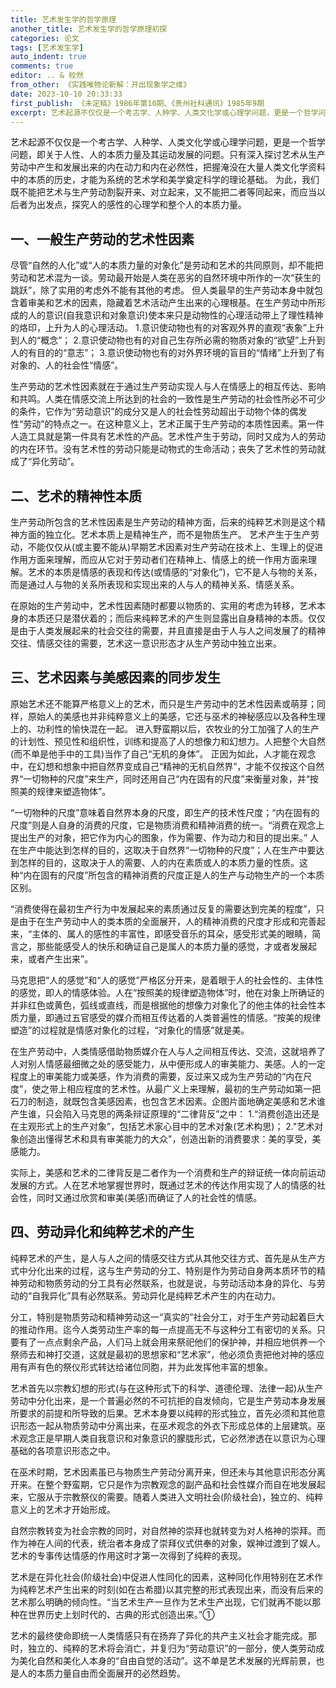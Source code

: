 ```yaml
---
title: 艺术发生学的哲学原理
another_title: 艺术发生学的哲学原理初探
categories: 论文
tags: [艺术发生学]
auto_indent: true
comments: true
editor: .. & 皎然
from_other: 《实践唯物论新解：开出现象学之维》
date: 2023-10-10 20:33:33
first_publish: 《未定稿》1986年第10期、《贵州社科通讯》1985年9期
excerpt: 艺术起源不仅仅是一个考古学、人种学、人类文化学或心理学问题，更是一个哲学问题，即关于人性、人的本质力量及其运动发展的问题。只有深入探讨艺术从生产劳动中产生和发展出来的内在动力和内在必然性，把握淹没在大量人类文化学资料中的本质的历史，才能为系统的艺术学和美学奠定科学的理论基础。
---
```

艺术起源不仅仅是一个考古学、人种学、人类文化学或心理学问题，更是一个哲学问题，即关于人性、人的本质力量及其运动发展的问题。只有深入探讨艺术从生产劳动中产生和发展出来的内在动力和内在必然性，把握淹没在大量人类文化学资料中的本质的历史，才能为系统的艺术学和美学奠定科学的理论基础。
为此，我们既不能把艺术与生产劳动割裂开来、对立起来，又不能把二者等同起来，而应当以后者为出发点，探究人的感性的心理学和整个人的本质力量。
## 一、一般生产劳动的艺术性因素
尽管“自然的人化”或“人的本质力量的对象化”是劳动和艺术的共同原则，却不能把劳动和艺术混为一谈。劳动最开始是人类在恶劣的自然环境中所作的一次“获生的跳跃”，除了实用的考虑外不能有其他的考虑。
但人类最早的生产劳动本身中就包含着审美和艺术的因素，隐藏着艺术活动产生出来的心理根基。在生产劳动中所形成的人的意识(自我意识和对象意识)使本来只是动物性的心理活动带上了理性精神的烙印，上升为人的心理活动。
1.意识使动物也有的对客观外界的直观“表象”上升到人的“概念”；
2.意识使动物也有的对自己生存所必需的物质对象的“欲望”上升到人的有目的的“意志”；
3.意识使动物也有的对外界环境的盲目的“情绪”上升到了有对象的、人的社会性“情感”。

生产劳动的艺术性因素就在于通过生产劳动实现人与人在情感上的相互传达、影响和共鸣。人类在情感交流上所达到的社会的一致性是生产劳动的社会性所必不可少的条件，它作为“劳动意识”的成分又是人的社会性劳动超出于动物个体的偶发性“劳动”的特点之一。在这种意义上，艺术正属于生产劳动的本质性因素。第一件人造工具就是第一件具有艺术性的产品。艺术性产生于劳动，同时又成为人的劳动的内在环节。没有艺术性的劳动只能是动物式的生命活动；丧失了艺术性的劳动就成了“异化劳动”。
## 二、艺术的精神性本质
生产劳动所包含的艺术性因素是生产劳动的精神方面，后来的纯粹艺术则是这个精神方面的独立化。艺术本质上是精神生产，而不是物质生产。
艺术产生于生产劳动，不能仅仅从(或主要不能从)早期艺术因素对生产劳动在技术上、生理上的促进作用方面来理解，而应从它对于劳动者们在精神上、情感上的统一作用方面来理解。艺术的本质是情感的表现和传达(或情感的“对象化”)，它不是人与物的关系，而是通过人与物的关系所表现和实现出来的人与人的精神关系、情感关系。

在原始的生产劳动中，艺术性因素随时都要以物质的、实用的考虑为转移，艺术本身的本质还只是潜伏着的；而后来纯粹艺术的产生则显露出自身精神的本质。仅仅是由于人类发展起来的社会交往的需要，并且直接是由于人与人之间发展了的精神交往、情感交往的需要，艺术这一意识形态才从生产劳动中独立出来。
## 三、艺术因素与美感因素的同步发生
原始艺术还不能算严格意义上的艺术，而只是生产劳动中的艺术性因素或萌芽；同样，原始人的美感也并非纯粹意义上的美感，它还与巫术的神秘感应以及各种生理上的、功利性的愉快混在一起。
进入野蛮期以后，农牧业的分工加强了人的生产的计划性、预见性和组织性，训练和提高了人的想像力和幻想力。人把整个大自然(而不单是他手中的工具)当作了自己“无机的身体”。
正因为如此，人才能在观念中，在幻想和想象中把自然界变成自己“精神的无机自然界”，才能不仅按这个自然界“一切物种的尺度”来生产，同时还用自己“内在固有的尺度”来衡量对象，并“按照美的规律来塑造物体”。

“一切物种的尺度”意味着自然界本身的尺度，即生产的技术性尺度；“内在固有的尺度”则是人自身的消费的尺度，它是物质消费和精神消费的统一。“消费在观念上提出生产的对象，把它作为内心的图象，作为需要、作为动力和目的提出来。”
人在生产中能达到怎样的目的，这取决于自然界“一切物种的尺度”；人在生产中要达到怎样的目的，这取决于人的需要、人的内在素质或人的本质力量的性质。这种“内在固有的尺度”所包含的精神消费的尺度正是人的生产与动物生产的一个本质区别。

“消费使得在最初生产行为中发展起来的素质通过反复的需要达到完美的程度”，只是由于在生产劳动中人的类本质的全面展开，人的精神消费的尺度才形成和完善起来，“主体的、属人的感性的丰富性，即感受音乐的耳朵，感受形式美的眼睛，简言之，那些能感受人的快乐和确证自己是属人的本质力量的感觉，才或者发展起来，或者产生出来”。

马克思把“人的感觉”和“人的感觉”严格区分开来，是着眼于人的社会性的、主体性的感觉，即人的情感体验。人在“按照美的规律塑造物体”时，他在对象上所确证的并非红色或黄色，弧线或直线，而是根据他的想像力对象化了的他主体的社会性本质力量，即通过五官感受的媒介而相互传达着的人类普遍性的情感。“按美的规律塑造”的过程就是情感对象化的过程，“对象化的情感”就是美。

在生产劳动中，人类情感借助物质媒介在人与人之间相互传达、交流，这就培养了人对别人情感最细微之处的感受能力，从中便形成人的审美能力、美感。人的一定程度上的审美能力或美感，作为消费的需要，反过来又成为生产劳动的“内在尺度”，使之带上相应程度的艺术性。从最广义上来理解，最初的生产劳动如第一把石刀的制造，就既包含美感因素，也包含艺术因素。企图片面地确定美感和艺术谁产生谁，只会陷入马克思的两条辩证原理的“二律背反”之中：
1.“消费创造出还是在主观形式上的生产对象”，包括艺术家心目中的艺术对象(艺术构思)；
2."艺术对象创造出懂得艺术和具有审美能力的大众"，创造出新的消费要求：美的享受，美感能力。

实际上，美感和艺术的二律背反是二者作为一个消费和生产的辩证统一体向前运动发展的方式。人在艺术地掌握世界时，既通过艺术的传达作用实现了人的情感的社会性，同时又通过欣赏和审美(美感)而确证了人的社会性的情感。
## 四、劳动异化和纯粹艺术的产生
纯粹艺术的产生，是人与人之间的情感交往方式从其他交往方式、首先是从生产方式中分化出来的过程，这与生产劳动的分工、特别是作为劳动自身两本质环节的精神劳动和物质劳动的分工具有必然联系，也就是说，与劳动活动本身的异化、与劳动的“自我异化”具有必然联系。劳动异化是纯粹艺术产生的内在动力。

分工，特别是物质劳动和精神劳动这一“真实的”社会分工，对于生产劳动起着巨大的推动作用。迄今人类劳动生产率的每一点提高无不与这种分工有密切的关系。只要有了一点点剩余产品，人们马上就会用来祭祀他们的保护神，并相应地供养一个祭师去和神打交道，这就是最初的思想家和“艺术家”，他必须负责把他对神的感应用有声有色的祭仪形式转达给诸位同胞，并为此发挥他丰富的想象。

艺术首先以宗教幻想的形式(与在这种形式下的科学、道德伦理、法律一起)从生产劳动中分化出来，是一个普遍必然的不可抗拒的自发倾向，它是生产劳动本身发展所要求的前提和所导致的后果。艺术本身要以纯粹的形式独立，首先必须和其他意识形态一起从物质劳动中分离出来，在巫术观念的外衣下形成总体的上层建筑。巫术观念正是早期人类自我意识和对象意识的朦胧形式，它必然渗透在以意识为心理基础的各项意识形态之中。

在巫术时期，艺术因素虽已与物质生产劳动分离开来，但还未与其他意识形态分离开来。在整个野蛮期，它只是作为宗教观念的副产品和社会性媒介而自在地发展起来，它服从于宗教祭仪的需要。随着人类进入文明社会(阶级社会)，独立的、纯粹意义上的艺术才开始形成。

自然宗教转变为社会宗教的同时，对自然神的崇拜也就转变为对人格神的崇拜。而作为神在人间的代表，统治者本身成了崇拜仪式供奉的对象，娱神过渡到了娱人。艺术的专事传达情感的作用这时才第一次得到了纯粹的表现。

艺术是在异化社会(阶级社会)中促进人性同化的因素，这种同化作用特别在艺术作为纯粹艺术产生出来的时刻(如在古希腊)以其完整的形式表现出来，而没有后来的艺术那么明确的倾向性。“当艺术生产一旦作为艺术生产出现，它们就再不能以那种在世界历史上划时代的、古典的形式创造出来。”①

艺术的最终使命即统一人类情感只有在扬弃了异化的共产主义社会才能完成。那时，独立的、纯粹的艺术将会消亡，并复归为“劳动意识”的一部分，使人类劳动成为美化自然和美化人本身的“自由自觉的活动”。这不单是艺术发展的光辉前景，也是人的本质力量自由而全面展开的必然趋势。
